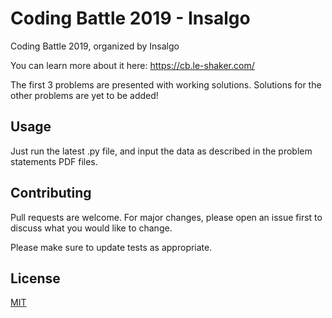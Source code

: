 # Coding Battle 2019 - Insalgo
Coding Battle 2019, organized by Insalgo

You can learn more about it here:
https://cb.le-shaker.com/

The first 3 problems are presented with working solutions.
Solutions for the other problems are yet to be added!


## Usage

Just run the latest .py file, and input the data as described in the problem statements PDF files.


## Contributing
Pull requests are welcome. For major changes, please open an issue first to discuss what you would like to change.

Please make sure to update tests as appropriate.

## License
[MIT](https://choosealicense.com/licenses/mit/)
